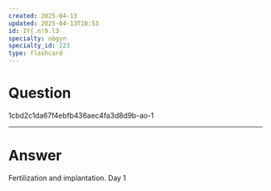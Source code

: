 ```yaml
---
created: 2025-04-13
updated: 2025-04-13T10:53
id: IY{.n!9.l3
specialty: obgyn
specialty_id: 223
type: flashcard
---
```


# Question
1cbd2c1da67f4ebfb436aec4fa3d8d9b-ao-1

---

# Answer
Fertilization and implantation. Day 1